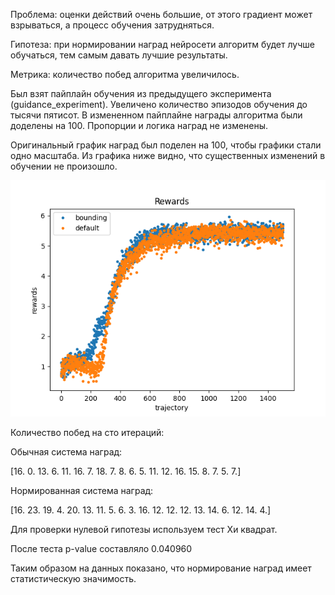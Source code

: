 Проблема: оценки действий очень большие, от этого градиент может взрываться, а процесс обучения затрудняться.

Гипотеза: при нормировании наград нейросети алгоритм будет лучше обучаться, тем самым давать лучшие результаты.

Метрика: количество побед алгоритма увеличилось.

Был взят пайплайн обучения из предыдущего эксперимента (guidance_experiment).
Увеличено количество эпизодов обучения до тысячи пятисот.
В измененном пайплайне награды алгоритма были доделены на 100.
Пропорции и логика наград не изменены.

Оригинальный график наград был поделен на 100, чтобы графики стали одно масштаба.
Из графика ниже видно, что существенных изменений в обучении не произошло.

![image](bounding_rewards.png)

Количество побед на сто итераций:

Обычная система наград:

[16.  0. 13.  6. 11. 16.  7. 18.  7.  8.  6.  5. 11. 12. 16. 15.  8.  7.  5.  7.]

Нормированная система наград:

[16. 23. 19.  4. 20. 13. 11.  5.  6.  3. 16. 12. 12. 12. 13. 14.  6. 12. 14.  4.]

Для проверки нулевой гипотезы используем тест Хи квадрат.

После теста p-value составляло 0.040960

Таким образом на данных показано, что нормирование наград имеет статистическую значимость.
